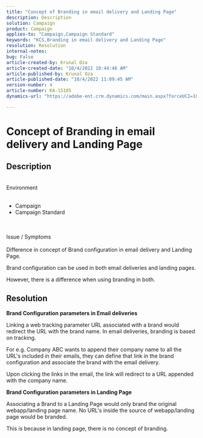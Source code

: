 ```yaml
---
title: "Concept of Branding in email delivery and Landing Page"
description: Description
solution: Campaign
product: Campaign
applies-to: "Campaign,Campaign Standard"
keywords: "KCS,Branding in email delivery and Landing Page"
resolution: Resolution
internal-notes: 
bug: False
article-created-by: Krunal Oza
article-created-date: "10/4/2022 10:44:46 AM"
article-published-by: Krunal Oza
article-published-date: "10/4/2022 11:09:45 AM"
version-number: 4
article-number: KA-15105
dynamics-url: "https://adobe-ent.crm.dynamics.com/main.aspx?forceUCI=1&pagetype=entityrecord&etn=knowledgearticle&id=f6dbd68a-d143-ed11-bba2-002248086735"

---
```

# Concept of Branding in email delivery and Landing Page

## Description

<br>Environment<br><br>
- Campaign
- Campaign Standard



<br><br>Issue / Symptoms<br><br>
Difference in concept of Brand configuration in email delivery and Landing Page.

Brand configuration can be used in both email deliveries and landing pages.

However, there is a difference when using branding in both.






## Resolution

<b>Brand Configuration parameters in Email deliveries</b>


Linking a web tracking parameter URL associated with a brand would redirect the URL with the brand name. In email deliveries, branding is based on tracking.

For e.g. Company ABC wants to append their company name to all the URL's included in their emails, they can define that link in the brand configuration and associate the brand with the email delivery.

Upon clicking the links in the email, the link will redirect to a URL appended with the company name.




<b>Brand Configuration parameters in Landing Page</b>


Associating a Brand to a Landing Page would only brand the original webapp/landing page name. No URL's inside the source of webapp/landing page would be branded.

This is because in landing page, there is no concept of branding.
